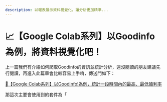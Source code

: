 ```yaml
---
description: 以報表展示資料視覺化，讓分析更加精準...
---
```


# 📈【Google Colab系列】以Goodinfo為例，將資料視覺化吧！

上一篇我們有介紹如何爬取Goodinfo的資訊並統計分析，還沒閱讀的朋友建議先行閱讀，再進入此篇章會比較容易上手唷，傳送門如下：

[🚪【Google Colab系列】以Goodinfo!為例，統計一段時間內的最高、最低殖利率](https://www.potatomedia.co/s/ah0EuUhd)

那這次主要會使用到的套件為「
